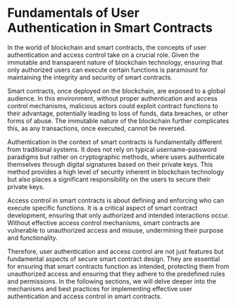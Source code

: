 # Fundamentals of User Authentication in Smart Contracts

In the world of blockchain and smart contracts, the concepts of user authentication and access control take on a crucial role. Given the immutable and transparent nature of blockchain technology, ensuring that only authorized users can execute certain functions is paramount for maintaining the integrity and security of smart contracts.

Smart contracts, once deployed on the blockchain, are exposed to a global audience. In this environment, without proper authentication and access control mechanisms, malicious actors could exploit contract functions to their advantage, potentially leading to loss of funds, data breaches, or other forms of abuse. The immutable nature of the blockchain further complicates this, as any transactions, once executed, cannot be reversed.

Authentication in the context of smart contracts is fundamentally different from traditional systems. It does not rely on typical username-password paradigms but rather on cryptographic methods, where users authenticate themselves through digital signatures based on their private keys. This method provides a high level of security inherent in blockchain technology but also places a significant responsibility on the users to secure their private keys.

Access control in smart contracts is about defining and enforcing who can execute specific functions. It is a critical aspect of smart contract development, ensuring that only authorized and intended interactions occur. Without effective access control mechanisms, smart contracts are vulnerable to unauthorized access and misuse, undermining their purpose and functionality.

Therefore, user authentication and access control are not just features but fundamental aspects of secure smart contract design. They are essential for ensuring that smart contracts function as intended, protecting them from unauthorized access and ensuring that they adhere to the predefined rules and permissions. In the following sections, we will delve deeper into the mechanisms and best practices for implementing effective user authentication and access control in smart contracts.